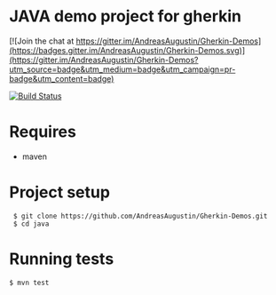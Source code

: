 JAVA demo project for gherkin
========

[![Join the chat at https://gitter.im/AndreasAugustin/Gherkin-Demos](https://badges.gitter.im/AndreasAugustin/Gherkin-Demos.svg)](https://gitter.im/AndreasAugustin/Gherkin-Demos?utm_source=badge&utm_medium=badge&utm_campaign=pr-badge&utm_content=badge)

[![Build Status](https://travis-ci.org/AndreasAugustin/Gherkin-Demos-java.svg?branch=master)](https://travis-ci.org/AndreasAugustin/Gherkin-Demos-java)

# Requires
- maven

# Project setup
     $ git clone https://github.com/AndreasAugustin/Gherkin-Demos.git
     $ cd java

# Running tests
    $ mvn test




